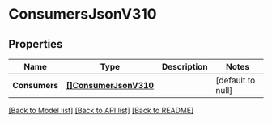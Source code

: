 # ConsumersJsonV310

## Properties
Name | Type | Description | Notes
------------ | ------------- | ------------- | -------------
**Consumers** | [**[]ConsumerJsonV310**](ConsumerJsonV310.md) |  | [default to null]

[[Back to Model list]](../README.md#documentation-for-models) [[Back to API list]](../README.md#documentation-for-api-endpoints) [[Back to README]](../README.md)


